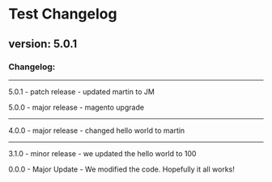 # Test Changelog

## version: 5.0.1

### Changelog:

---

5.0.1 - patch release - updated martin to JM

5.0.0 - major release - magento upgrade

---

4.0.0 - major release - changed hello world to martin

---

3.1.0 - minor release - we updated the hello world to 100

0.0.0 - Major Update - We modified the code. Hopefully it all works!